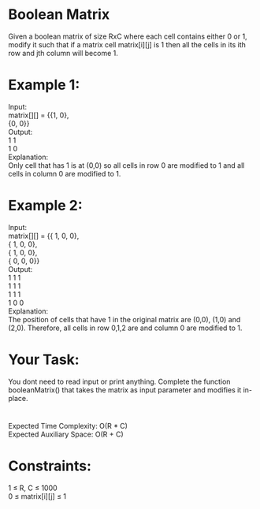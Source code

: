 # Boolean Matrix

Given a boolean matrix of size RxC where each cell contains either 0 or 1, modify it such that if a matrix cell matrix[i][j] is 1 then all the cells in its ith row and jth column will become 1.

# Example 1:

Input:  
matrix[][] = {{1, 0},  
              {0, 0}}  
Output:  
1 1  
1 0  
Explanation:  
Only cell that has 1 is at (0,0) so all 
cells in row 0 are modified to 1 and all 
cells in column 0 are modified to 1.

# Example 2:

Input:  
matrix[][] = {{ 1, 0, 0},  
              { 1, 0, 0},  
              { 1, 0, 0},  
              { 0, 0, 0}}  
Output:  
1 1 1  
1 1 1  
1 1 1  
1 0 0   
Explanation:  
The position of cells that have 1 in
the original matrix are (0,0), (1,0)
and (2,0). Therefore, all cells in row
0,1,2 are and column 0 are modified to 1. 

# Your Task:
You dont need to read input or print anything. Complete the function booleanMatrix() that takes the matrix as input parameter and modifies it in-place.

#
Expected Time Complexity: O(R * C)  
Expected Auxiliary Space: O(R + C) 

# Constraints:
1 ≤ R, C ≤ 1000  
0 ≤ matrix[i][j] ≤ 1